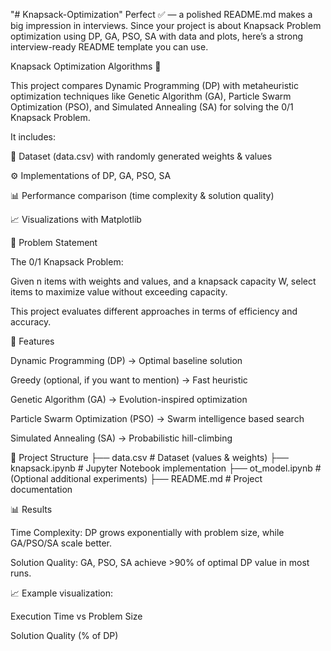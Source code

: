 "# Knapsack-Optimization" 
Perfect ✅ — a polished README.md makes a big impression in interviews.
Since your project is about Knapsack Problem optimization using DP, GA, PSO, SA with data and plots, here’s a strong interview-ready README template you can use.

Knapsack Optimization Algorithms 🚀

This project compares Dynamic Programming (DP) with metaheuristic optimization techniques like Genetic Algorithm (GA), Particle Swarm Optimization (PSO), and Simulated Annealing (SA) for solving the 0/1 Knapsack Problem.

It includes:

📂 Dataset (data.csv) with randomly generated weights & values

⚙️ Implementations of DP, GA, PSO, SA

📊 Performance comparison (time complexity & solution quality)

📈 Visualizations with Matplotlib

📌 Problem Statement

The 0/1 Knapsack Problem:

Given n items with weights and values, and a knapsack capacity W, select items to maximize value without exceeding capacity.

This project evaluates different approaches in terms of efficiency and accuracy.

🔑 Features

Dynamic Programming (DP) → Optimal baseline solution

Greedy (optional, if you want to mention) → Fast heuristic

Genetic Algorithm (GA) → Evolution-inspired optimization

Particle Swarm Optimization (PSO) → Swarm intelligence based search

Simulated Annealing (SA) → Probabilistic hill-climbing

📂 Project Structure
├── data.csv              # Dataset (values & weights)
├── knapsack.ipynb        # Jupyter Notebook implementation
├── ot_model.ipynb        # (Optional additional experiments)
├── README.md             # Project documentation

📊 Results

Time Complexity:
DP grows exponentially with problem size, while GA/PSO/SA scale better.

Solution Quality:
GA, PSO, SA achieve >90% of optimal DP value in most runs.

📈 Example visualization:

Execution Time vs Problem Size

Solution Quality (% of DP)
